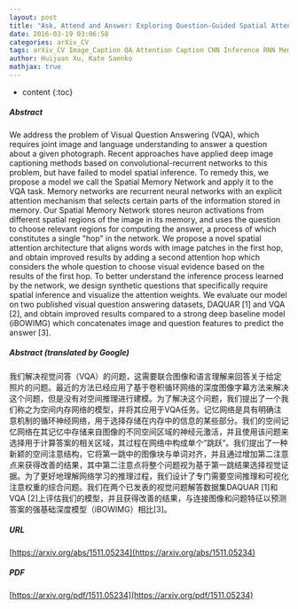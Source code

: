 ```yaml
---
layout: post
title: "Ask, Attend and Answer: Exploring Question-Guided Spatial Attention for Visual Question Answering"
date: 2016-03-19 03:06:58
categories: arXiv_CV
tags: arXiv_CV Image_Caption QA Attention Caption CNN Inference RNN Memory_Networks VQA
author: Huijuan Xu, Kate Saenko
mathjax: true
---
```


* content
{:toc}

##### Abstract
We address the problem of Visual Question Answering (VQA), which requires joint image and language understanding to answer a question about a given photograph. Recent approaches have applied deep image captioning methods based on convolutional-recurrent networks to this problem, but have failed to model spatial inference. To remedy this, we propose a model we call the Spatial Memory Network and apply it to the VQA task. Memory networks are recurrent neural networks with an explicit attention mechanism that selects certain parts of the information stored in memory. Our Spatial Memory Network stores neuron activations from different spatial regions of the image in its memory, and uses the question to choose relevant regions for computing the answer, a process of which constitutes a single "hop" in the network. We propose a novel spatial attention architecture that aligns words with image patches in the first hop, and obtain improved results by adding a second attention hop which considers the whole question to choose visual evidence based on the results of the first hop. To better understand the inference process learned by the network, we design synthetic questions that specifically require spatial inference and visualize the attention weights. We evaluate our model on two published visual question answering datasets, DAQUAR [1] and VQA [2], and obtain improved results compared to a strong deep baseline model (iBOWIMG) which concatenates image and question features to predict the answer [3].

##### Abstract (translated by Google)
我们解决视觉问答（VQA）的问题，这需要联合图像和语言理解来回答关于给定照片的问题。最近的方法已经应用了基于卷积循环网络的深度图像字幕方法来解决这个问题，但是没有对空间推理进行建模。为了解决这个问题，我们提出了一个我们称之为空间内存网络的模型，并将其应用于VQA任务。记忆网络是具有明确注意机制的循环神经网络，用于选择存储在内存中的信息的某些部分。我们的空间记忆网络在其记忆中存储来自图像的不同空间区域的神经元激活，并且使用该问题来选择用于计算答案的相关区域，其过程在网络中构成单个“跳跃”。我们提出了一种新颖的空间注意结构，它将第一跳中的图像块与单词对齐，并且通过增加第二注意点来获得改善的结果，其中第二注意点将整个问题视为基于第一跳结果选择视觉证据。为了更好地理解网络学习的推理过程，我们设计了专门需要空间推理和可视化注意权重的综合问题。我们在两个已发表的视觉问题解答数据集DAQUAR [1]和VQA [2]上评估我们的模型，并且获得改善的结果，与连接图像和问题特征以预测答案的强基础深度模型（iBOWIMG）相比[3]。

##### URL
[https://arxiv.org/abs/1511.05234](https://arxiv.org/abs/1511.05234)

##### PDF
[https://arxiv.org/pdf/1511.05234](https://arxiv.org/pdf/1511.05234)

